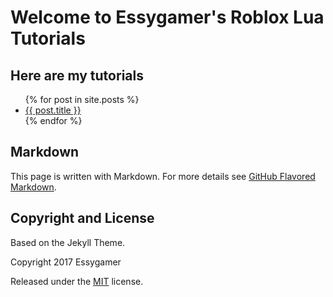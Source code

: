 # Welcome to Essygamer's Roblox Lua Tutorials

## Here are my tutorials

<ul>
  {% for post in site.posts %}
    <li>
      <a href="{{ post.url | prepend:site.base-url }}">{{ post.title }}</a>
    </li>
  {% endfor %}
</ul>


## Markdown

This page is written with Markdown. For more details see [GitHub Flavored Markdown](https://guides.github.com/features/mastering-markdown/).

## Copyright and License

Based on the Jekyll Theme.

Copyright 2017 Essygamer

Released under the [MIT](https://github.com/essygamer/roblox-lua-tutorials/LICENSE) license.
